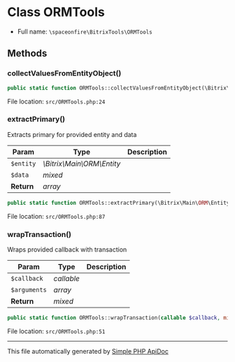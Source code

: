 # Class ORMTools

-   Full name: `\spaceonfire\BitrixTools\ORMTools`

## Methods

### collectValuesFromEntityObject()

```php
public static function ORMTools::collectValuesFromEntityObject(\Bitrix\Main\ORM\Objectify\EntityObject $object): object
```

File location: `src/ORMTools.php:24`

### extractPrimary()

Extracts primary for provided entity and data

| Param      | Type                      | Description |
| ---------- | ------------------------- | ----------- |
| `$entity`  | _\Bitrix\Main\ORM\Entity_ |             |
| `$data`    | _mixed_                   |             |
| **Return** | _array_                   |             |

```php
public static function ORMTools::extractPrimary(\Bitrix\Main\ORM\Entity $entity, mixed $data): array
```

File location: `src/ORMTools.php:87`

### wrapTransaction()

Wraps provided callback with transaction

| Param        | Type       | Description |
| ------------ | ---------- | ----------- |
| `$callback`  | _callable_ |             |
| `$arguments` | _array_    |             |
| **Return**   | _mixed_    |             |

```php
public static function ORMTools::wrapTransaction(callable $callback, mixed ...$arguments): mixed
```

File location: `src/ORMTools.php:51`

---

This file automatically generated by [Simple PHP ApiDoc](https://github.com/spaceonfire/simple-php-apidoc)
